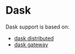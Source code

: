 # Dask

Dask support is based on:
  - [dask distributed](https://distributed.dask.org/en/latest/)
  - [dask gateway](https://gateway.dask.org/)


